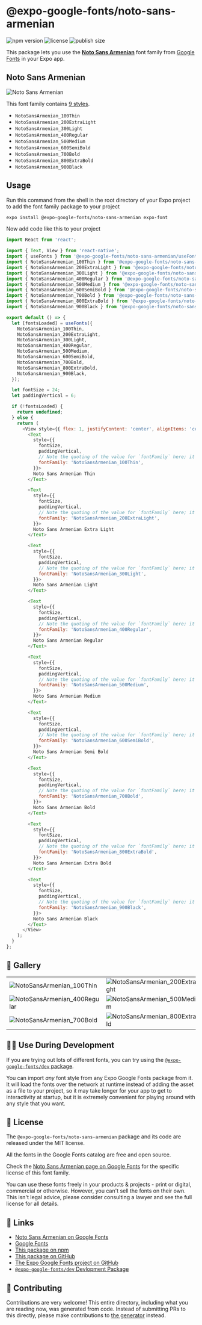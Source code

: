 # @expo-google-fonts/noto-sans-armenian

![npm version](https://flat.badgen.net/npm/v/@expo-google-fonts/noto-sans-armenian)
![license](https://flat.badgen.net/github/license/expo/google-fonts)
![publish size](https://flat.badgen.net/packagephobia/install/@expo-google-fonts/noto-sans-armenian)

This package lets you use the [**Noto Sans Armenian**](https://fonts.google.com/specimen/Noto+Sans+Armenian) font family from [Google Fonts](https://fonts.google.com/) in your Expo app.

## Noto Sans Armenian

![Noto Sans Armenian](./font-family.png)

This font family contains [9 styles](#-gallery).

- `NotoSansArmenian_100Thin`
- `NotoSansArmenian_200ExtraLight`
- `NotoSansArmenian_300Light`
- `NotoSansArmenian_400Regular`
- `NotoSansArmenian_500Medium`
- `NotoSansArmenian_600SemiBold`
- `NotoSansArmenian_700Bold`
- `NotoSansArmenian_800ExtraBold`
- `NotoSansArmenian_900Black`

## Usage

Run this command from the shell in the root directory of your Expo project to add the font family package to your project
```sh
expo install @expo-google-fonts/noto-sans-armenian expo-font
```

Now add code like this to your project
```js
import React from 'react';

import { Text, View } from 'react-native';
import { useFonts } from '@expo-google-fonts/noto-sans-armenian/useFonts';
import { NotoSansArmenian_100Thin } from '@expo-google-fonts/noto-sans-armenian/100Thin';
import { NotoSansArmenian_200ExtraLight } from '@expo-google-fonts/noto-sans-armenian/200ExtraLight';
import { NotoSansArmenian_300Light } from '@expo-google-fonts/noto-sans-armenian/300Light';
import { NotoSansArmenian_400Regular } from '@expo-google-fonts/noto-sans-armenian/400Regular';
import { NotoSansArmenian_500Medium } from '@expo-google-fonts/noto-sans-armenian/500Medium';
import { NotoSansArmenian_600SemiBold } from '@expo-google-fonts/noto-sans-armenian/600SemiBold';
import { NotoSansArmenian_700Bold } from '@expo-google-fonts/noto-sans-armenian/700Bold';
import { NotoSansArmenian_800ExtraBold } from '@expo-google-fonts/noto-sans-armenian/800ExtraBold';
import { NotoSansArmenian_900Black } from '@expo-google-fonts/noto-sans-armenian/900Black';

export default () => {
  let [fontsLoaded] = useFonts({
    NotoSansArmenian_100Thin,
    NotoSansArmenian_200ExtraLight,
    NotoSansArmenian_300Light,
    NotoSansArmenian_400Regular,
    NotoSansArmenian_500Medium,
    NotoSansArmenian_600SemiBold,
    NotoSansArmenian_700Bold,
    NotoSansArmenian_800ExtraBold,
    NotoSansArmenian_900Black,
  });

  let fontSize = 24;
  let paddingVertical = 6;

  if (!fontsLoaded) {
    return undefined;
  } else {
    return (
      <View style={{ flex: 1, justifyContent: 'center', alignItems: 'center' }}>
        <Text
          style={{
            fontSize,
            paddingVertical,
            // Note the quoting of the value for `fontFamily` here; it expects a string!
            fontFamily: 'NotoSansArmenian_100Thin',
          }}>
          Noto Sans Armenian Thin
        </Text>

        <Text
          style={{
            fontSize,
            paddingVertical,
            // Note the quoting of the value for `fontFamily` here; it expects a string!
            fontFamily: 'NotoSansArmenian_200ExtraLight',
          }}>
          Noto Sans Armenian Extra Light
        </Text>

        <Text
          style={{
            fontSize,
            paddingVertical,
            // Note the quoting of the value for `fontFamily` here; it expects a string!
            fontFamily: 'NotoSansArmenian_300Light',
          }}>
          Noto Sans Armenian Light
        </Text>

        <Text
          style={{
            fontSize,
            paddingVertical,
            // Note the quoting of the value for `fontFamily` here; it expects a string!
            fontFamily: 'NotoSansArmenian_400Regular',
          }}>
          Noto Sans Armenian Regular
        </Text>

        <Text
          style={{
            fontSize,
            paddingVertical,
            // Note the quoting of the value for `fontFamily` here; it expects a string!
            fontFamily: 'NotoSansArmenian_500Medium',
          }}>
          Noto Sans Armenian Medium
        </Text>

        <Text
          style={{
            fontSize,
            paddingVertical,
            // Note the quoting of the value for `fontFamily` here; it expects a string!
            fontFamily: 'NotoSansArmenian_600SemiBold',
          }}>
          Noto Sans Armenian Semi Bold
        </Text>

        <Text
          style={{
            fontSize,
            paddingVertical,
            // Note the quoting of the value for `fontFamily` here; it expects a string!
            fontFamily: 'NotoSansArmenian_700Bold',
          }}>
          Noto Sans Armenian Bold
        </Text>

        <Text
          style={{
            fontSize,
            paddingVertical,
            // Note the quoting of the value for `fontFamily` here; it expects a string!
            fontFamily: 'NotoSansArmenian_800ExtraBold',
          }}>
          Noto Sans Armenian Extra Bold
        </Text>

        <Text
          style={{
            fontSize,
            paddingVertical,
            // Note the quoting of the value for `fontFamily` here; it expects a string!
            fontFamily: 'NotoSansArmenian_900Black',
          }}>
          Noto Sans Armenian Black
        </Text>
      </View>
    );
  }
};

```

## 🔡 Gallery


||||
|-|-|-|
|![NotoSansArmenian_100Thin](./NotoSansArmenian_100Thin.ttf.png)|![NotoSansArmenian_200ExtraLight](./NotoSansArmenian_200ExtraLight.ttf.png)|![NotoSansArmenian_300Light](./NotoSansArmenian_300Light.ttf.png)||
|![NotoSansArmenian_400Regular](./NotoSansArmenian_400Regular.ttf.png)|![NotoSansArmenian_500Medium](./NotoSansArmenian_500Medium.ttf.png)|![NotoSansArmenian_600SemiBold](./NotoSansArmenian_600SemiBold.ttf.png)||
|![NotoSansArmenian_700Bold](./NotoSansArmenian_700Bold.ttf.png)|![NotoSansArmenian_800ExtraBold](./NotoSansArmenian_800ExtraBold.ttf.png)|![NotoSansArmenian_900Black](./NotoSansArmenian_900Black.ttf.png)||


## 👩‍💻 Use During Development

If you are trying out lots of different fonts, you can try using the [`@expo-google-fonts/dev` package](https://github.com/expo/google-fonts/tree/master/font-packages/dev#readme).

You can import *any* font style from any Expo Google Fonts package from it. It will load the fonts
over the network at runtime instead of adding the asset as a file to your project, so it may take longer
for your app to get to interactivity at startup, but it is extremely convenient
for playing around with any style that you want.

## 📖 License

The `@expo-google-fonts/noto-sans-armenian` package and its code are released under the MIT license.

All the fonts in the Google Fonts catalog are free and open source.

Check the [Noto Sans Armenian page on Google Fonts](https://fonts.google.com/specimen/Noto+Sans+Armenian) for the specific license of this font family.

You can use these fonts freely in your products & projects - print or digital, commercial or otherwise. However, you can't sell the fonts on their own. This isn't legal advice, please consider consulting a lawyer and see the full license for all details.

## 🔗 Links

- [Noto Sans Armenian on Google Fonts](https://fonts.google.com/specimen/Noto+Sans+Armenian)
- [Google Fonts](https://fonts.google.com/)
- [This package on npm](https://www.npmjs.com/package/@expo-google-fonts/noto-sans-armenian)
- [This package on GitHub](https://github.com/expo/google-fonts/tree/master/font-packages/noto-sans-armenian)
- [The Expo Google Fonts project on GitHub](https://github.com/expo/google-fonts)
- [`@expo-google-fonts/dev` Devlopment Package](https://github.com/expo/google-fonts/tree/master/font-packages/dev)

## 🤝 Contributing

Contributions are very welcome! This entire directory, including what you are reading now, was generated from code. Instead of submitting PRs to this directly, please make contributions to [the generator](https://github.com/expo/google-fonts/tree/master/packages/generator) instead.
